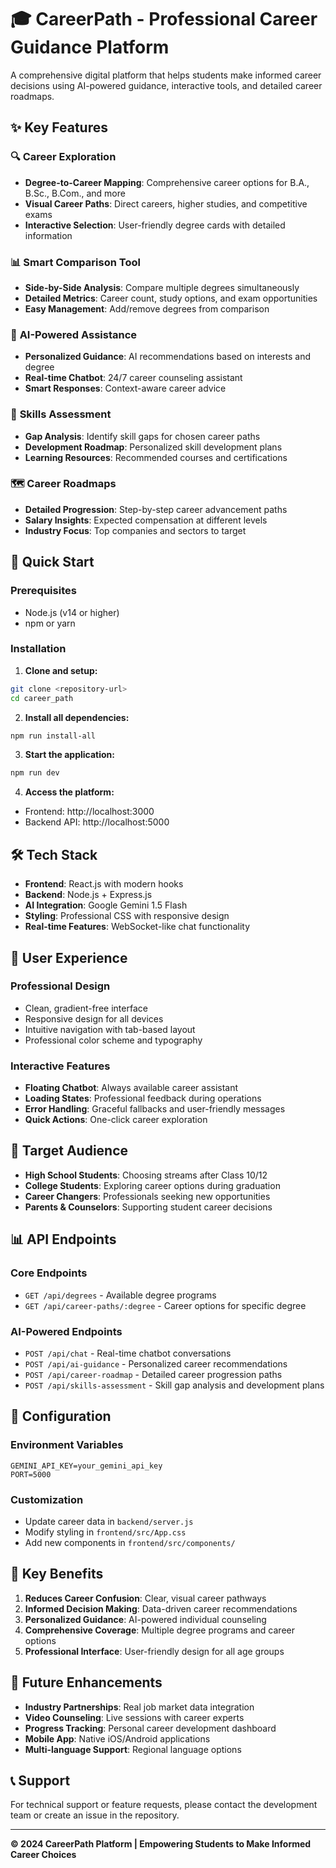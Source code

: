 # 🎓 CareerPath - Professional Career Guidance Platform

A comprehensive digital platform that helps students make informed career decisions using AI-powered guidance, interactive tools, and detailed career roadmaps.

## ✨ Key Features

### 🔍 **Career Exploration**
- **Degree-to-Career Mapping**: Comprehensive career options for B.A., B.Sc., B.Com., and more
- **Visual Career Paths**: Direct careers, higher studies, and competitive exams
- **Interactive Selection**: User-friendly degree cards with detailed information

### 📊 **Smart Comparison Tool**
- **Side-by-Side Analysis**: Compare multiple degrees simultaneously
- **Detailed Metrics**: Career count, study options, and exam opportunities
- **Easy Management**: Add/remove degrees from comparison

### 🤖 **AI-Powered Assistance**
- **Personalized Guidance**: AI recommendations based on interests and degree
- **Real-time Chatbot**: 24/7 career counseling assistant
- **Smart Responses**: Context-aware career advice

### 🎯 **Skills Assessment**
- **Gap Analysis**: Identify skill gaps for chosen career paths
- **Development Roadmap**: Personalized skill development plans
- **Learning Resources**: Recommended courses and certifications

### 🗺️ **Career Roadmaps**
- **Detailed Progression**: Step-by-step career advancement paths
- **Salary Insights**: Expected compensation at different levels
- **Industry Focus**: Top companies and sectors to target

## 🚀 Quick Start

### Prerequisites
- Node.js (v14 or higher)
- npm or yarn

### Installation

1. **Clone and setup:**
```bash
git clone <repository-url>
cd career_path
```

2. **Install all dependencies:**
```bash
npm run install-all
```

3. **Start the application:**
```bash
npm run dev
```

4. **Access the platform:**
- Frontend: http://localhost:3000
- Backend API: http://localhost:5000

## 🛠️ Tech Stack

- **Frontend**: React.js with modern hooks
- **Backend**: Node.js + Express.js
- **AI Integration**: Google Gemini 1.5 Flash
- **Styling**: Professional CSS with responsive design
- **Real-time Features**: WebSocket-like chat functionality

## 📱 User Experience

### Professional Design
- Clean, gradient-free interface
- Responsive design for all devices
- Intuitive navigation with tab-based layout
- Professional color scheme and typography

### Interactive Features
- **Floating Chatbot**: Always available career assistant
- **Loading States**: Professional feedback during operations
- **Error Handling**: Graceful fallbacks and user-friendly messages
- **Quick Actions**: One-click career exploration

## 🎯 Target Audience

- **High School Students**: Choosing streams after Class 10/12
- **College Students**: Exploring career options during graduation
- **Career Changers**: Professionals seeking new opportunities
- **Parents & Counselors**: Supporting student career decisions

## 📊 API Endpoints

### Core Endpoints
- `GET /api/degrees` - Available degree programs
- `GET /api/career-paths/:degree` - Career options for specific degree

### AI-Powered Endpoints
- `POST /api/chat` - Real-time chatbot conversations
- `POST /api/ai-guidance` - Personalized career recommendations
- `POST /api/career-roadmap` - Detailed career progression paths
- `POST /api/skills-assessment` - Skill gap analysis and development plans

## 🔧 Configuration

### Environment Variables
```env
GEMINI_API_KEY=your_gemini_api_key
PORT=5000
```

### Customization
- Update career data in `backend/server.js`
- Modify styling in `frontend/src/App.css`
- Add new components in `frontend/src/components/`

## 🌟 Key Benefits

1. **Reduces Career Confusion**: Clear, visual career pathways
2. **Informed Decision Making**: Data-driven career recommendations
3. **Personalized Guidance**: AI-powered individual counseling
4. **Comprehensive Coverage**: Multiple degree programs and career options
5. **Professional Interface**: User-friendly design for all age groups

## 🚀 Future Enhancements

- **Industry Partnerships**: Real job market data integration
- **Video Counseling**: Live sessions with career experts
- **Progress Tracking**: Personal career development dashboard
- **Mobile App**: Native iOS/Android applications
- **Multi-language Support**: Regional language options

## 📞 Support

For technical support or feature requests, please contact the development team or create an issue in the repository.

---

**© 2024 CareerPath Platform | Empowering Students to Make Informed Career Choices**